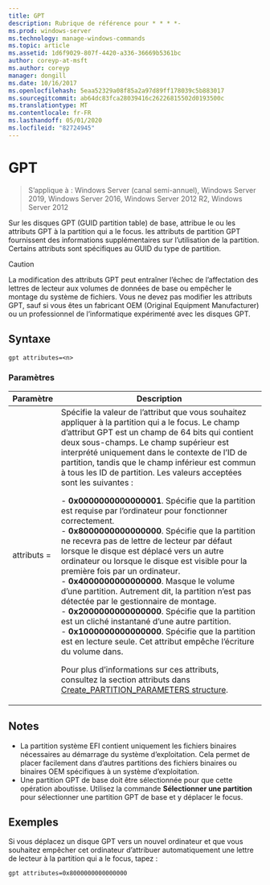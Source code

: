 ```yaml
---
title: GPT
description: Rubrique de référence pour * * * *-
ms.prod: windows-server
ms.technology: manage-windows-commands
ms.topic: article
ms.assetid: 1d6f9029-807f-4420-a336-36669b5361bc
author: coreyp-at-msft
ms.author: coreyp
manager: dongill
ms.date: 10/16/2017
ms.openlocfilehash: 5eaa52329a08f85a2a97d89ff178039c5b883017
ms.sourcegitcommit: ab64dc83fca28039416c26226815502d0193500c
ms.translationtype: MT
ms.contentlocale: fr-FR
ms.lasthandoff: 05/01/2020
ms.locfileid: "82724945"
---
```

# <a name="gpt"></a>GPT

> S’applique à : Windows Server (canal semi-annuel), Windows Server 2019, Windows Server 2016, Windows Server 2012 R2, Windows Server 2012

Sur les disques GPT (GUID partition table) de base, attribue le ou les attributs GPT à la partition qui a le focus.  les attributs de partition GPT fournissent des informations supplémentaires sur l’utilisation de la partition. Certains attributs sont spécifiques au GUID du type de partition.

> [!CAUTION]
> La modification des attributs GPT peut entraîner l’échec de l’affectation des lettres de lecteur aux volumes de données de base ou empêcher le montage du système de fichiers. Vous ne devez pas modifier les attributs GPT, sauf si vous êtes un fabricant OEM (Original Equipment Manufacturer) ou un professionnel de l’informatique expérimenté avec les disques GPT.

## <a name="syntax"></a>Syntaxe

```
gpt attributes=<n>
```

### <a name="parameters"></a>Paramètres

|   Paramètre    |                                                                                                                                                                                                                                                                                                                                                                                                                                                                                                                                                                                                                               Description                                                                                                                                                                                                                                                                                                                                                                                                                                                                                                                                                                                                                                |
|----------------|--------------------------------------------------------------------------------------------------------------------------------------------------------------------------------------------------------------------------------------------------------------------------------------------------------------------------------------------------------------------------------------------------------------------------------------------------------------------------------------------------------------------------------------------------------------------------------------------------------------------------------------------------------------------------------------------------------------------------------------------------------------------------------------------------------------------------------------------------------------------------------------------------------------------------------------------------------------------------------------------------------------------------------------------------------------------------------------------------------------------------------------------------------------------------------------------------------------------------------------------------------------------------|
| attributs =<n> | Spécifie la valeur de l’attribut que vous souhaitez appliquer à la partition qui a le focus. Le champ d’attribut GPT est un champ de 64 bits qui contient deux sous-champs. Le champ supérieur est interprété uniquement dans le contexte de l’ID de partition, tandis que le champ inférieur est commun à tous les ID de partition. Les valeurs acceptées sont les suivantes :<p>-   **0x0000000000000001**. Spécifie que la partition est requise par l’ordinateur pour fonctionner correctement.<br />-   **0x8000000000000000**. Spécifie que la partition ne recevra pas de lettre de lecteur par défaut lorsque le disque est déplacé vers un autre ordinateur ou lorsque le disque est visible pour la première fois par un ordinateur.<br />-   **0x4000000000000000**. Masque le volume d’une partition. Autrement dit, la partition n’est pas détectée par le gestionnaire de montage.<br />-   **0x2000000000000000**. Spécifie que la partition est un cliché instantané d’une autre partition.<br />-   **0x1000000000000000**. Spécifie que la partition est en lecture seule. Cet attribut empêche l’écriture du volume dans.<p>Pour plus d’informations sur ces attributs, consultez la section attributs dans [Create_PARTITION_PARAMETERS structure](https://go.microsoft.com/fwlink/?LinkId=203812). |

## <a name="remarks"></a>Notes 

- La partition système EFI contient uniquement les fichiers binaires nécessaires au démarrage du système d’exploitation. Cela permet de placer facilement dans d’autres partitions des fichiers binaires ou binaires OEM spécifiques à un système d’exploitation.
- Une partition GPT de base doit être sélectionnée pour que cette opération aboutisse. Utilisez la commande **Sélectionner une partition** pour sélectionner une partition GPT de base et y déplacer le focus.

## <a name="examples"></a>Exemples

  Si vous déplacez un disque GPT vers un nouvel ordinateur et que vous souhaitez empêcher cet ordinateur d’attribuer automatiquement une lettre de lecteur à la partition qui a le focus, tapez :
  ```
  gpt attributes=0x8000000000000000
  ```
